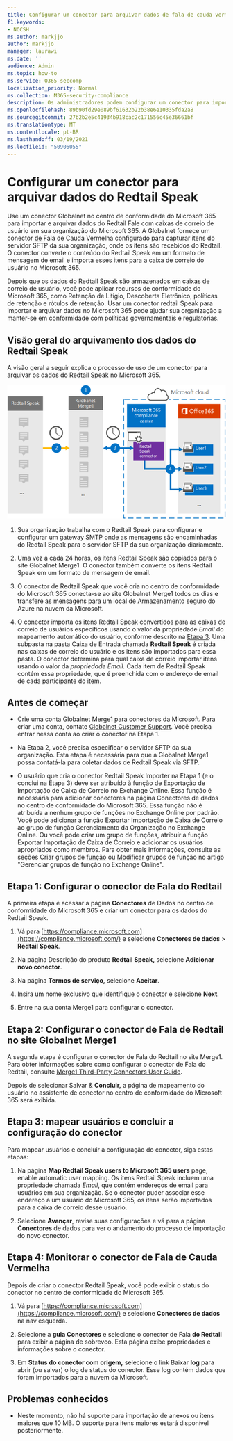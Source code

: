 ```yaml
---
title: Configurar um conector para arquivar dados de fala de cauda vermelha no Microsoft 365
f1.keywords:
- NOCSH
ms.author: markjjo
author: markjjo
manager: laurawi
ms.date: ''
audience: Admin
ms.topic: how-to
ms.service: O365-seccomp
localization_priority: Normal
ms.collection: M365-security-compliance
description: Os administradores podem configurar um conector para importar e arquivar dados de Fala de cauda vermelha da Globalnet para o Microsoft 365. Esse conector permite arquivar dados de fontes de dados de terceiros no Microsoft 365. Depois de arquivar esses dados, você pode usar recursos de conformidade, como retenção legal, pesquisa de conteúdo e políticas de retenção para gerenciar dados de terceiros.
ms.openlocfilehash: 89b90fd29e089bf61632b22b38e6e10335fda2a8
ms.sourcegitcommit: 27b2b2e5c41934b918cac2c171556c45e36661bf
ms.translationtype: MT
ms.contentlocale: pt-BR
ms.lasthandoff: 03/19/2021
ms.locfileid: "50906055"
---
```

# <a name="set-up-a-connector-to-archive-redtail-speak-data"></a>Configurar um conector para arquivar dados do Redtail Speak

Use um conector Globalnet no centro de conformidade do Microsoft 365 para importar e arquivar dados do Redtail Fale com caixas de correio de usuário em sua organização do Microsoft 365. A Globalnet fornece um conector [de](https://globanet.com/redtail/) Fala de Cauda Vermelha configurado para capturar itens do servidor SFTP da sua organização, onde os itens são recebidos do Redtail. O conector converte o conteúdo do Redtail Speak em um formato de mensagem de email e importa esses itens para a caixa de correio do usuário no Microsoft 365.

Depois que os dados do Redtail Speak são armazenados em caixas de correio de usuário, você pode aplicar recursos de conformidade do Microsoft 365, como Retenção de Litígio, Descoberta Eletrônico, políticas de retenção e rótulos de retenção. Usar um conector redtail Speak para importar e arquivar dados no Microsoft 365 pode ajudar sua organização a manter-se em conformidade com políticas governamentais e regulatórias.

## <a name="overview-of-archiving-the-redtail-speak-data"></a>Visão geral do arquivamento dos dados do Redtail Speak

A visão geral a seguir explica o processo de uso de um conector para arquivar os dados do Redtail Speak no Microsoft 365.

![Fluxo de trabalho de arquivamento para dados do Redtail Speak](../media/RedtailSpeakConnectorWorkflow.png)

1. Sua organização trabalha com o Redtail Speak para configurar e configurar um gateway SMTP onde as mensagens são encaminhadas do Redtail Speak para o servidor SFTP da sua organização diariamente.

2. Uma vez a cada 24 horas, os itens Redtail Speak são copiados para o site Globalnet Merge1. O conector também converte os itens Redtail Speak em um formato de mensagem de email.

3. O conector de Redtail Speak que você cria no centro de conformidade do Microsoft 365 conecta-se ao site Globalnet Merge1 todos os dias e transfere as mensagens para um local de Armazenamento seguro do Azure na nuvem da Microsoft.

4. O conector importa os itens Redtail Speak convertidos para as caixas de correio de usuários específicos usando o valor da propriedade *Email* do mapeamento automático do usuário, conforme descrito na [Etapa 3](#step-3-map-users-and-complete-the-connector-setup). Uma subpasta na pasta Caixa de Entrada chamada **Redtail Speak** é criada nas caixas de correio do usuário e os itens são importados para essa pasta. O conector determina para qual caixa de correio importar itens usando o valor da *propriedade Email.* Cada item de Redtail Speak contém essa propriedade, que é preenchida com o endereço de email de cada participante do item.

## <a name="before-you-begin"></a>Antes de começar

- Crie uma conta Globalnet Merge1 para conectores da Microsoft. Para criar uma conta, contate [Globalnet Customer Support](https://globanet.com/contact-us/). Você precisa entrar nessa conta ao criar o conector na Etapa 1.

- Na Etapa 2, você precisa especificar o servidor SFTP da sua organização. Esta etapa é necessária para que a Globalnet Merge1 possa contatá-la para coletar dados de Redtail Speak via SFTP.

- O usuário que cria o conector Redtail Speak Importer na Etapa 1 (e o conclui na Etapa 3) deve ser atribuído à função de Exportação de Importação de Caixa de Correio no Exchange Online. Essa função é necessária para adicionar conectores na página Conectores de dados no centro de conformidade do Microsoft 365. Essa função não é atribuída a nenhum grupo de funções no Exchange Online por padrão. Você pode adicionar a função Exportar Importação de Caixa de Correio ao grupo de função Gerenciamento da Organização no Exchange Online. Ou você pode criar um grupo de funções, atribuir a função Exportar Importação de Caixa de Correio e adicionar os usuários apropriados como membros. Para obter mais informações, consulte as seções Criar grupos de [função](/Exchange/permissions-exo/role-groups#create-role-groups) ou [Modificar](/Exchange/permissions-exo/role-groups#modify-role-groups) grupos de função no artigo "Gerenciar grupos de função no Exchange Online".

## <a name="step-1-set-up-the-redtail-speak-connector"></a>Etapa 1: Configurar o conector de Fala do Redtail

A primeira etapa é acessar a página **Conectores** de Dados no centro de conformidade do Microsoft 365 e criar um conector para os dados do Redtail Speak.

1. Vá para [https://compliance.microsoft.com](https://compliance.microsoft.com/) e selecione **Conectores de dados** &gt; **Redtail Speak**.

2. Na página Descrição do produto **Redtail Speak,** selecione **Adicionar novo conector**.

3. Na página **Termos de serviço,** selecione **Aceitar**.

4. Insira um nome exclusivo que identifique o conector e selecione **Next**.

5. Entre na sua conta Merge1 para configurar o conector.

## <a name="step-2-configure-the-redtail-speak-connector-on-the-globanet-merge1-site"></a>Etapa 2: Configurar o conector de Fala de Redtail no site Globalnet Merge1

A segunda etapa é configurar o conector de Fala do Redtail no site Merge1. Para obter informações sobre como configurar o conector de Fala do Redtail, consulte [Merge1 Third-Party Connectors User Guide](https://docs.ms.merge1.globanetportal.com/Merge1%20Third-Party%20Connectors%20Redtail%20Speak%20User%20Guide%20.pdf).

Depois de selecionar Salvar &  **Concluir,** a página de mapeamento do usuário no assistente de conector no centro de conformidade do Microsoft 365 será exibida.

## <a name="step-3-map-users-and-complete-the-connector-setup"></a>Etapa 3: mapear usuários e concluir a configuração do conector

Para mapear usuários e concluir a configuração do conector, siga estas etapas:

1. Na página **Map Redtail Speak users to Microsoft 365 users** page, enable automatic user mapping. Os itens Redtail Speak incluem uma propriedade chamada *Email*, que contém endereços de email para usuários em sua organização. Se o conector puder associar esse endereço a um usuário do Microsoft 365, os itens serão importados para a caixa de correio desse usuário.

2. Selecione **Avançar**, revise suas configurações e vá para a página **Conectores** de dados para ver o andamento do processo de importação do novo conector.

## <a name="step-4-monitor-the-redtail-speak-connector"></a>Etapa 4: Monitorar o conector de Fala de Cauda Vermelha

Depois de criar o conector Redtail Speak, você pode exibir o status do conector no centro de conformidade do Microsoft 365.

1. Vá para [https://compliance.microsoft.com](https://compliance.microsoft.com/) e selecione **Conectores de dados** na nav esquerda.

2. Selecione a **guia Conectores** e selecione o conector de Fala **do Redtail** para exibir a página de sobrevoo. Esta página exibe propriedades e informações sobre o conector.

3. Em **Status do conector com origem,** selecione o link Baixar **log** para abrir (ou salvar) o log de status do conector. Esse log contém dados que foram importados para a nuvem da Microsoft.

## <a name="known-issues"></a>Problemas conhecidos

- Neste momento, não há suporte para importação de anexos ou itens maiores que 10 MB. O suporte para itens maiores estará disponível posteriormente.